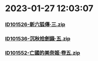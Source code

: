 # 2023-01-27 12:03:07

### [ID101526-新六狐傳·三.zip](https://raw.githubusercontent.com/Sam5440/Genshin_Impact_Teleport_Files/main/Genshin_Impact_Teleport/AutoGeneratePoint/Points%28Raw%29%5Bcn-en-ru%5D/zh-tw/Item/ID1061-IndoorScene_Dq_Syabugyo/ID101526-%E6%96%B0%E5%85%AD%E7%8B%90%E5%82%B3%C2%B7%E4%B8%89.zip)

### [ID101536-沉秋拾劍錄·五.zip](https://raw.githubusercontent.com/Sam5440/Genshin_Impact_Teleport_Files/main/Genshin_Impact_Teleport/AutoGeneratePoint/Points%28Raw%29%5Bcn-en-ru%5D/zh-tw/Item/ID1061-IndoorScene_Dq_Syabugyo/ID101536-%E6%B2%89%E7%A7%8B%E6%8B%BE%E5%8A%8D%E9%8C%84%C2%B7%E4%BA%94.zip)

### [ID101552-亡國的美奈姬·卷五.zip](https://raw.githubusercontent.com/Sam5440/Genshin_Impact_Teleport_Files/main/Genshin_Impact_Teleport/AutoGeneratePoint/Points%28Raw%29%5Bcn-en-ru%5D/zh-tw/Item/ID1061-IndoorScene_Dq_Syabugyo/ID101552-%E4%BA%A1%E5%9C%8B%E7%9A%84%E7%BE%8E%E5%A5%88%E5%A7%AC%C2%B7%E5%8D%B7%E4%BA%94.zip)

